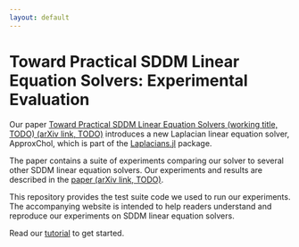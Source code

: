 ```yaml
---
layout: default
---
```


# Toward Practical SDDM Linear Equation Solvers: Experimental Evaluation

Our paper [Toward Practical SDDM Linear Equation Solvers (working title, TODO) (arXiv link, TODO)](https://example.com/) introduces a new Laplacian linear equation solver, ApproxChol, which is part of the [Laplacians.jl](https://github.com/danspielman/Laplacians.jl/) package.

The paper contains a suite of experiments comparing our solver to several other SDDM linear equation solvers.
Our experiments and results are described in the [paper (arXiv link, TODO)](https://example.com/).

This repository provides the test suite code we used to run our experiments. The accompanying website is intended to help readers understand and reproduce our experiments on SDDM linear equation solvers.

Read our [tutorial](Tutorial.md) to get started.

<!-- *TODO* move the code from lapsolveeval repo to here -->